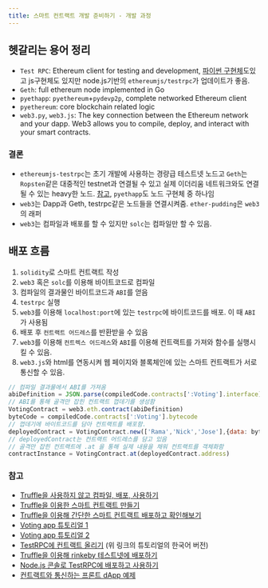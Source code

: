```yaml
---
title: 스마트 컨트랙트 개발 준비하기 - 개발 과정
---
```


## 헷갈리는 용어 정리
- `Test RPC`: Ethereum client for testing and development, [파이썬 구현체](https://github.com/pipermerriam/eth-testrpc)도있고 js구현체도 있지만 node.js기반의 `ethereumjs/testrpc`가 업데이트가 좋음.
- `Geth`: full ethereum node implemented in Go
- `pyethapp`: `pyethereum`+`pydevp2p`, complete networked Ethereum client
- `pyethereum`: core blockchain related logic
- `web3.py`, `web3.js`: The key connection between the Ethereum network and your dapp. Web3 allows you to compile, deploy, and interact with your smart contracts.

### 결론
- `ethereumjs-testrpc`는 초기 개발에 사용하는 경량급 테스트넷 노드고 `Geth`는 `Ropsten`같은 대중적인 testnet과 연결될 수 있고 실제 이더리움 네트워크와도 연결될 수 있는 heavy한 노드. [참고](https://karl.tech/intro-guide-to-ethereum-testnets/), `pyethapp`도 노드 구현체 중 하나임
- `web3`는 Dapp과 Geth, testrpc같은 노드들을 연결시켜줌. `ether-pudding`은 `web3`의 래퍼
- `web3`는 컴파일과 배포를 할 수 있지만 `solc`는 컴파일만 할 수 있음.

## 배포 흐름
1. `solidity`로 스마트 컨트랙트 작성
2. `web3` 혹은 `solc`를 이용해 바이트코드로 컴파일
3. 컴파일의 결과물인 바이트코드과 `ABI`를 얻음
4. `testrpc` 실행
5. `web3`를 이용해 `localhost:port`에 있는 `testrpc`에 바이트코드를 배포. 이 때 `ABI`가 사용됨
6. 배포 후 `컨트랙트 어드레스`를 반환받을 수 있음
7. `web3`를 이용해 `컨트렉스 어드레스`와 `ABI`를 이용해 컨트랙트를 가져와 함수를 실행시킬 수 있음.
8. `web3.js`와 html를 연동시켜 웹 페이지와 블록체인에 있는 스마트 컨트랙트가 서로 통신할 수 있음.

```js
// 컴파일 결과물에서 ABI를 가져옴
abiDefinition = JSON.parse(compiledCode.contracts[':Voting'].interface)
// ABI를 통해 골격만 잡힌 컨트랙트 껍데기를 생성함
VotingContract = web3.eth.contract(abiDefinition)
byteCode = compiledCode.contracts[':Voting'].bytecode
// 껍데기에 바이트코드를 담아 컨트랙트를 배포함.
deployedContract = VotingContract.new(['Rama','Nick','Jose'],{data: byteCode, from: web3.eth.accounts[0], gas: 4700000})
// deployedContract는 컨트랙트 어드레스를 담고 있음
// 골격만 잡힌 컨트랙트에 .at 을 통해 실제 내용을 채워 컨트랙트를 객체화함
contractInstance = VotingContract.at(deployedContract.address)
```

### 참고
- [Truffle을 사용하지 않고 컴파일, 배포, 사용하기](https://medium.com/@doart3/ethereum-dapps-without-truffle-compile-deploy-use-it-e6daeefcf919)
- [Truffle을 이용한 스마트 컨트랙트 만들기](https://medium.com/@gus_tavo_guim/using-truffle-to-create-and-deploy-smart-contracts-95d65df626a2)
- [Truffle을 이용해 간단한 스마트 컨트랙트 배포하고 확인해보기](https://medium.com/hci-wvu/hello-world-in-solidity-3e7d3e025831)
- [Voting app 튜토리얼 1](https://medium.com/@mvmurthy/full-stack-hello-world-voting-ethereum-dapp-tutorial-part-1-40d2d0d807c2)
- [Voting app 튜토리얼 2](https://medium.com/@mvmurthy/full-stack-hello-world-voting-ethereum-dapp-tutorial-part-2-30b3d335aa1f)
- [TestRPC에 컨트랙트 올리기](http://sancs.tistory.com/163) (위 링크의 튜토리얼의 한국어 버전)
- [Truffle을 이용해 rinkeby 테스트넷에 배포하기](http://sancs.tistory.com/164)
- [Node.js 콘솔로 TestRPC에 배포하고 사용하기](http://www.chaintalk.io/archive/lecture/586)
- [컨트랙트와 통신하는 프론트 dApp 예제](http://www.chaintalk.io/archive/lecture/501)
